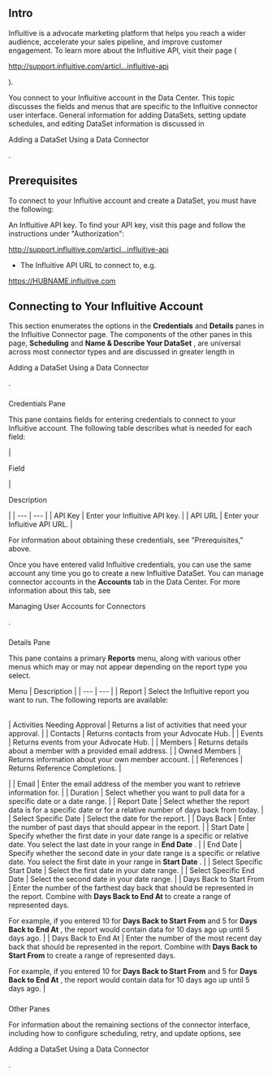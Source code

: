 

Intro
-------

Influitive is a advocate marketing platform that helps you reach a wider audience, accelerate your sales pipeline, and improve customer engagement. To learn more about the Influitive API, visit their page (

http://support.influitive.com/articl...influitive-api

).


 You connect to your Influitive account in the Data Center. This topic discusses the fields and menus that are specific to the Influitive connector user interface. General information for adding DataSets, setting update schedules, and editing DataSet information is discussed in

Adding a DataSet Using a Data Connector

.


 Prerequisites
---------------

To connect to your Influitive account and create a DataSet, you must have the following:

 An Influitive API key. To find your API key, visit this page and follow the instructions under "Authorization":

http://support.influitive.com/articl...influitive-api
* The Influitive API URL to connect to, e.g.


 https://HUBNAME.influitive.com

Connecting to Your Influitive Account
---------------------------------------


 This section enumerates the options in the
 **Credentials**
 and
 **Details**
 panes in the Influitive Connector page. The components of the other panes in this page,
 **Scheduling**
 and
 **Name & Describe Your DataSet**
 , are universal across most connector types and are discussed in greater length in

Adding a DataSet Using a Data Connector

.


###

Credentials Pane


 This pane contains fields for entering credentials to connect to your Influitive account. The following table describes what is needed for each field:


|

Field

|

Description

|
| --- | --- |
|
 API Key
  |
 Enter your Influitive API key.
  |
|
 API URL
  |
 Enter your Influitive API URL.
  |

For information about obtaining these credentials, see "Prerequisites," above.

Once you have entered valid Influitive credentials, you can use the same account any time you go to create a new Influitive DataSet. You can manage connector accounts in the
 **Accounts**
 tab in the Data Center. For more information about this tab, see

Managing User Accounts for Connectors

.


###
 Details Pane

This pane contains a primary
 **Reports**
 menu, along with various other menus which may or may not appear depending on the report type you select.


 Menu
  |
 Description
  |
| --- | --- |
|
 Report
  |
 Select the Influitive report you want to run. The following reports are available:


|  |  |
| --- | --- |
|
 Activities Needing Approval
  |
 Returns a list of activities that need your approval.
  |
|
 Contacts
  |
 Returns contacts from your Advocate Hub.
  |
|
 Events
  |
 Returns events from your Advocate Hub.
  |
|
 Members
  |
 Returns details about a member with a provided email address.
  |
|
 Owned Members
  |
 Returns information about your own member account.
  |
|
 References
  |
 Returns Reference Completions.
  |

|
|
 Email
  |
 Enter the email address of the member you want to retrieve information for.
  |
|
 Duration
  |
 Select whether you want to pull data for a specific date or a date range.
  |
|
 Report Date
  |
 Select whether the report data is for a specific date or for a relative number of days back from today.
  |
|
 Select Specific Date
  |
 Select the date for the report.
  |
|
 Days Back
  |
 Enter the number of past days that should appear in the report.
  |
|
 Start Date
  |
 Specify whether the first date in your date range is a specific or relative date. You select the last date in your range in
 **End Date**
 .
  |
|
 End Date
  |
 Specify whether the second date in your date range is a specific or relative date. You select the first date in your range in
 **Start Date**
 .
  |
|
 Select Specific Start Date
  |
 Select the first date in your date range.
  |
|
 Select Specific End Date
  |
 Select the second date in your date range.
  |
|
 Days Back to Start From
  |
 Enter the number of the farthest day back that should be represented in the report. Combine with
 **Days Back to End At**
 to create a range of represented days.


 For example, if you entered 10 for
 **Days Back to Start From**
 and 5 for
 **Days Back to End At**
 , the report would contain data for 10 days ago up until 5 days ago.
  |
|
 Days Back to End At
  |
 Enter the number of the most recent day back that should be represented in the report. Combine with
 **Days Back to Start From**
 to create a range of represented days.


 For example, if you entered 10 for
 **Days Back to Start From**
 and 5 for
 **Days Back to End At**
 , the report would contain data for 10 days ago up until 5 days ago.
  |


###
 Other Panes

For information about the remaining sections of the connector interface, including how to configure scheduling, retry, and update options, see

Adding a DataSet Using a Data Connector

.

